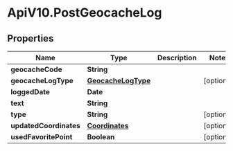 # ApiV10.PostGeocacheLog

## Properties

Name | Type | Description | Notes
------------ | ------------- | ------------- | -------------
**geocacheCode** | **String** |  | 
**geocacheLogType** | [**GeocacheLogType**](GeocacheLogType.md) |  | [optional] 
**loggedDate** | **Date** |  | 
**text** | **String** |  | 
**type** | **String** |  | [optional] 
**updatedCoordinates** | [**Coordinates**](Coordinates.md) |  | [optional] 
**usedFavoritePoint** | **Boolean** |  | [optional] 


